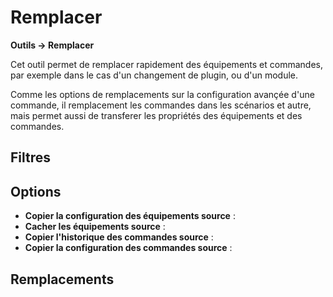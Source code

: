 # Remplacer
**Outils → Remplacer**

Cet outil permet de remplacer rapidement des équipements et commandes, par exemple dans le cas d'un changement de plugin, ou d'un module.

Comme les options de remplacements sur la configuration avançée d'une commande, il remplacement les commandes dans les scénarios et autre, mais permet aussi de transferer les propriétés des équipements et des commandes.

## Filtres



## Options

- **Copier la configuration des équipements source** :
- **Cacher les équipements source** :
- **Copier l'historique des commandes source** :
- **Copier la configuration des commandes source** :


## Remplacements


